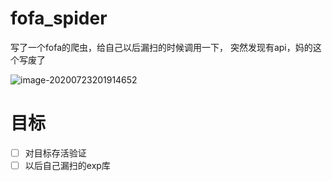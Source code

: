 # fofa_spider
写了一个fofa的爬虫，给自己以后漏扫的时候调用一下，  突然发现有api，妈的这个写废了

![image-20200723201914652](https://image.zhr.red/images/2020/07/23/image-20200723201914652.png)





# 目标

- [ ] 对目标存活验证
- [ ] 以后自己漏扫的exp库
